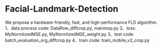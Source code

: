 # Facial-Landmark-Detection
We propose a hardware-friendly, fast, and high-performance FLD algorithm. 
1、data process code: DataRow_diffcrop.py, mainloop.py
2、loss: MyNormlizedMSE.py, MyNormlizedMSE_weight.py
3、test code: batch_evaluation_org_diffcrop.py
4、train code: train_mobile_v2_crop.py
